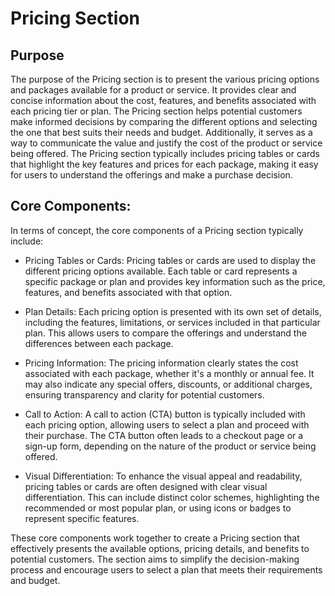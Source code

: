 # Pricing Section

## Purpose

The purpose of the Pricing section is to present the various pricing options and packages available for a product or service. It provides clear and concise information about the cost, features, and benefits associated with each pricing tier or plan. The Pricing section helps potential customers make informed decisions by comparing the different options and selecting the one that best suits their needs and budget. Additionally, it serves as a way to communicate the value and justify the cost of the product or service being offered. The Pricing section typically includes pricing tables or cards that highlight the key features and prices for each package, making it easy for users to understand the offerings and make a purchase decision.

## Core Components:

In terms of concept, the core components of a Pricing section typically include:

- Pricing Tables or Cards: Pricing tables or cards are used to display the different pricing options available. Each table or card represents a specific package or plan and provides key information such as the price, features, and benefits associated with that option.

- Plan Details: Each pricing option is presented with its own set of details, including the features, limitations, or services included in that particular plan. This allows users to compare the offerings and understand the differences between each package.

- Pricing Information: The pricing information clearly states the cost associated with each package, whether it's a monthly or annual fee. It may also indicate any special offers, discounts, or additional charges, ensuring transparency and clarity for potential customers.

- Call to Action: A call to action (CTA) button is typically included with each pricing option, allowing users to select a plan and proceed with their purchase. The CTA button often leads to a checkout page or a sign-up form, depending on the nature of the product or service being offered.

- Visual Differentiation: To enhance the visual appeal and readability, pricing tables or cards are often designed with clear visual differentiation. This can include distinct color schemes, highlighting the recommended or most popular plan, or using icons or badges to represent specific features.

These core components work together to create a Pricing section that effectively presents the available options, pricing details, and benefits to potential customers. The section aims to simplify the decision-making process and encourage users to select a plan that meets their requirements and budget.